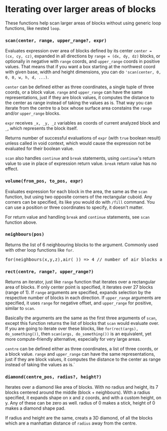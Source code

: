 # Iterating over larger areas of blocks

These functions help scan larger areas of blocks without using generic loop functions, like nested `loop`.

### `scan(center, range, upper_range?, expr)`

Evaluates expression over area of blocks defined by its center `center = (cx, cy, cz)`, expanded in all directions 
by `range = (dx, dy, dz)` blocks, or optionally in negative with `range` coords, and `upper_range` coords in 
positive values. That means that if you want a box starting at the northwest coord with given base, width and height
dimensions, you can do `'scan(center, 0, 0, 0, w, h, d, ...)`.

`center` can be defined either as three coordinates, a single tuple of three coords, or a block value.
`range` and `upper_range` can have the same representations, just if they are block values, it computes the distance to
the center as range instead of taking the values as is. That way you can iterate from the centre to a box whose surface
area constains the `range` and/or `upper_range` blocks.

`expr` receives `_x, _y, _z` variables as coords of current analyzed block and `_`, which represents the block itself.

Returns number of successful evaluations of `expr` (with `true` boolean result) unless called in void context, 
which would cause the expression not be evaluated for their boolean value.

`scan` also handles `continue` and `break` statements, using `continue`'s return value to use in place of expression
return value. `break` return value has no effect.

### `volume(from_pos, to_pos, expr)`

Evaluates expression for each block in the area, the same as the `scan` function, but using two opposite corners of 
the rectangular cuboid. Any corners can be specified, its like you would do with `/fill` command.
You can use a position or three coordinates to specify, it doesn't matter.

For return value and handling `break` and `continue` statements, see `scan` function above.

### `neighbours(pos)`

Returns the list of 6 neighbouring blocks to the argument. Commonly used with other loop functions like `for`.

<pre>
for(neighbours(x,y,z),air(_)) => 4 // number of air blocks around a block
</pre>

### `rect(centre, range?, upper_range?)`

Returns an iterator, just like `range` function that iterates over a rectangular area of blocks. If only center
point is specified, it iterates over 27 blocks (range of 1). If `range` arguments are specified, expands selection by
the respective number of blocks in each direction. If `upper_range` arguments are specified, it uses `range` for
negative offset, and `upper_range` for positive, similar to `scan`.

Basically the arguments are the same as the first three arguments of `scan`, except this function returns the list of
blocks that `scan` would evaluate over. If you are going to iterate over these blocks, like `for(rect(args), do_something())`,
then `scan(args, do_something())` is an equivalent, yet more compute-friendly alternative, especially for very large areas.

`centre` can be defined either as three coordinates, a list of three coords, or a block value.
`range` and `upper_range` can have the same representations, just if they are block values, it computes the distance to the center
as range instead of taking the values as is.`

### `diamond(centre_pos, radius?, height?)`

Iterates over a diamond like area of blocks. With no radius and height, its 7 blocks centered around the middle 
(block + neighbours). With a radius specified, it expands shape on x and z coords, and with a custom height, on y. 
Any of these can be zero as well. radius of 0 makes a stick, height of 0 makes a diamond shape pad.

If radius and height are the same, creats a 3D diamond, of all the blocks which are a manhattan distance of `radius` away
from the centre.

